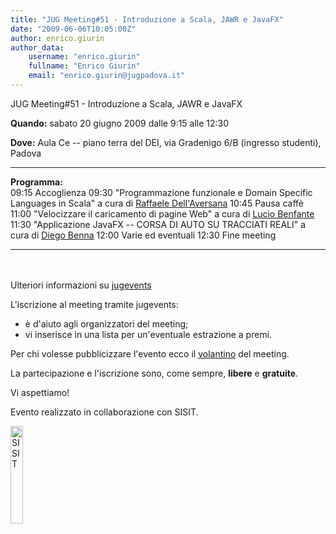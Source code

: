```yaml
---
title: "JUG Meeting#51 - Introduzione a Scala, JAWR e JavaFX"
date: "2009-06-06T10:05:00Z"
author: enrico.giurin
author_data:
    username: "enrico.giurin"
    fullname: "Enrico Giurin"
    email: "enrico.giurin@jugpadova.it"
---
```


JUG Meeting\#51 - Introduzione a Scala, JAWR e JavaFX

**Quando:** sabato 20 giugno 2009 dalle 9:15 alle 12:30

**Dove:** Aula Ce -- piano terra del DEI, via Gradenigo 6/B (ingresso
studenti), Padova

  ---------------- -------------------------------------------------------------------------------------------------------------------------------------------------
  **Programma:**   
  09:15            Accoglienza
  09:30            "Programmazione funzionale e Domain Specific Languages in Scala" a cura di <a href="mailto:r.dellaversana@gmail.com">Raffaele Dell'Aversana</a>
  10:45            Pausa caffè
  11:00            "Velocizzare il caricamento di pagine Web" a cura di <a href="mailto:lucio.benafante@jugpadova.it">Lucio Benfante</a>
  11:30            "Applicazione JavaFX -- CORSA DI AUTO SU TRACCIATI REALI" a cura di <a href="mailto:diego.benna@gmail.com">Diego Benna</a>
  12:00            Varie ed eventuali
  12:30            Fine meeting
  ---------------- -------------------------------------------------------------------------------------------------------------------------------------------------

<br/>\
Ulteriori informazioni su
<a href="http://www.jugevents.org/jugevents/event/16931">jugevents</a>

L'iscrizione al meeting tramite jugevents:

-   è d'aiuto agli organizzatori del meeting;
-   vi inserisce in una lista per un'eventuale estrazione a premi.

Per chi volesse pubblicizzare l'evento ecco il
<a href="http://www.dei.unipd.it/~ieeesb/JUG_Vol/JUGmeeting51.pdf">volantino</a>
del meeting.

La partecipazione e l'iscrizione sono, come sempre,
<strong>libere</strong> e <strong>gratuite</strong>.

Vi aspettiamo!

Evento realizzato in collaborazione con SISIT.

<a href="http://www.sisit.it/"><img src="http://www.jugpadova.it/files/logosisit-mini.jpg" width="20%" alt="SISIT" /></a>
